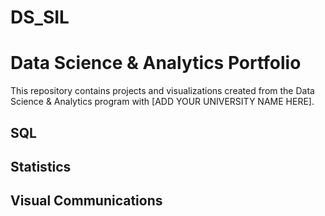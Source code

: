 # DS_SIL
# Data Science & Analytics Portfolio

This repository contains projects and visualizations created from the Data Science & Analytics program with [ADD YOUR UNIVERSITY NAME HERE].


## SQL


## Statistics


## Visual Communications
